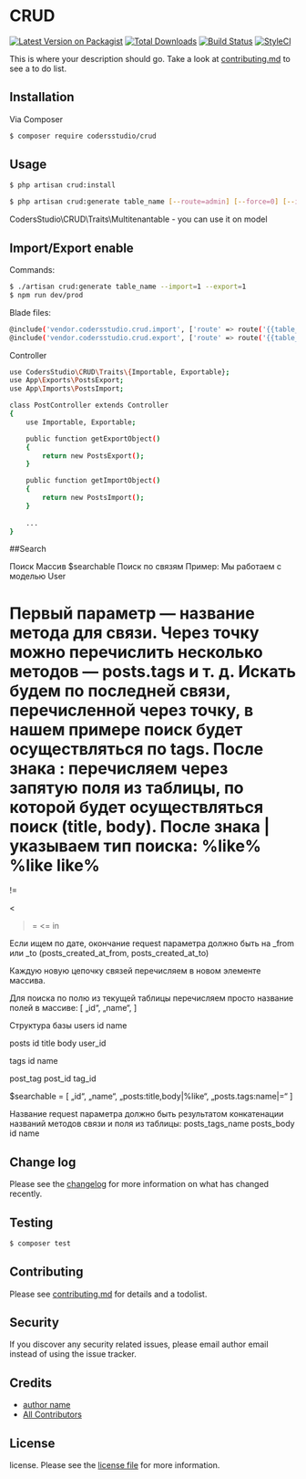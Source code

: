 # CRUD

[![Latest Version on Packagist][ico-version]][link-packagist]
[![Total Downloads][ico-downloads]][link-downloads]
[![Build Status][ico-travis]][link-travis]
[![StyleCI][ico-styleci]][link-styleci]

This is where your description should go. Take a look at [contributing.md](contributing.md) to see a to do list.

## Installation

Via Composer

``` bash
$ composer require codersstudio/crud
```

## Usage
``` bash
$ php artisan crud:install
```

``` bash
$ php artisan crud:generate table_name [--route=admin] [--force=0] [--import=0] [--export=0]
```

CodersStudio\CRUD\Traits\Multitenantable - you can use it on model 

## Import/Export enable

Commands:
``` bash
$ ./artisan crud:generate table_name --import=1 --export=1
$ npm run dev/prod
```

Blade files:
``` bash
@include('vendor.codersstudio.crud.import', ['route' => route('{{table_name}}.import')])
@include('vendor.codersstudio.crud.export', ['route' => route('{{table_name}}.export')])
```

Controller 

``` bash
use CodersStudio\CRUD\Traits\{Importable, Exportable};
use App\Exports\PostsExport;
use App\Imports\PostsImport;

class PostController extends Controller
{
    use Importable, Exportable;

    public function getExportObject()
    {
        return new PostsExport();
    }

    public function getImportObject()
    {
        return new PostsImport();
    }
    
    ...
}  
```

##Search

Поиск
Массив $searchable
Поиск по связям
Пример:
Мы работаем с моделью User 

Первый параметр — название метода для связи.
Через точку можно перечислить несколько методов — posts.tags  и т. д.
Искать будем по последней связи, перечисленной через точку, в нашем примере поиск будет осуществляться по tags.
После знака : перечисляем через запятую поля из таблицы, по которой будет осуществляться поиск (title, body).
После знака | указываем тип поиска:
%like%
%like
like%
=
!=
>
<
>=
<=
in

Если ищем по дате, окончание request параметра должно быть на _from или _to (posts_created_at_from, posts_created_at_to)

Каждую новую цепочку связей перечисляем в новом элементе массива.

Для поиска по полю из текущей таблицы перечисляем просто название полей в массиве:
[
	„id“,
	„name“,
]

Структура базы
users
	id
	name

posts
	id
	title
	body
	user_id

tags
	id
	name

post_tag
	post_id
	tag_id

$searchable = [
	„id“,
	„name“,
	„posts:title,body|%like“,
	„posts.tags:name|=“
]

Название request параметра должно быть результатом конкатенации названий методов связи и поля из таблицы: posts_tags_name
posts_body
id
name


## Change log

Please see the [changelog](changelog.md) for more information on what has changed recently.

## Testing

``` bash
$ composer test
```

## Contributing

Please see [contributing.md](contributing.md) for details and a todolist.

## Security

If you discover any security related issues, please email author email instead of using the issue tracker.

## Credits

- [author name][link-author]
- [All Contributors][link-contributors]

## License

license. Please see the [license file](license.md) for more information.

[ico-version]: https://img.shields.io/packagist/v/codersstudio/crud.svg?style=flat-square
[ico-downloads]: https://img.shields.io/packagist/dt/codersstudio/crud.svg?style=flat-square
[ico-travis]: https://img.shields.io/travis/codersstudio/crud/master.svg?style=flat-square
[ico-styleci]: https://styleci.io/repos/12345678/shield

[link-packagist]: https://packagist.org/packages/codersstudio/crud
[link-downloads]: https://packagist.org/packages/codersstudio/crud
[link-travis]: https://travis-ci.org/codersstudio/crud
[link-styleci]: https://styleci.io/repos/12345678
[link-author]: https://github.com/codersstudio
[link-contributors]: ../../contributors

